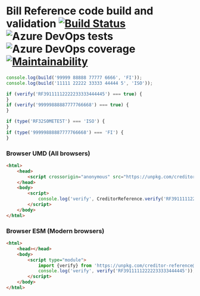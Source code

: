 # Bill Reference code build and validation [![Build Status](https://mharj.visualstudio.com/creditor-reference/_apis/build/status/mharj.creditor-reference?branchName=master)](https://mharj.visualstudio.com/creditor-reference/_build/latest?definitionId=14&branchName=master) ![Azure DevOps tests](https://img.shields.io/azure-devops/tests/mharj/creditor-reference/14?compact_message) ![Azure DevOps coverage](https://img.shields.io/azure-devops/coverage/mharj/creditor-reference/14) [![Maintainability](https://api.codeclimate.com/v1/badges/133d7273f46a087fba52/maintainability)](https://codeclimate.com/github/mharj/creditor-reference/maintainability) 


```javascript
console.log(build('99999 88888 77777 6666', 'FI'));
console.log(build('11111 22222 33333 44444 5', 'ISO'));

if (verify('RF39111112222233333444445') === true) {
}
if (verify('99999888887777766668') === true) {
}

if (type('RF32S0METE5T') === 'ISO') {
}
if (type('99999888887777766668') === 'FI') {
}
```

### Browser UMD (All browsers)

```html
<html>
	<head>
		<script crossorigin="anonymous" src="https://unpkg.com/creditor-reference@0.1.6/dist/umd/index.js"></script>
	</head>
	<body>
		<script>
			console.log('verify', CreditorReference.verify('RF39111112222233333444445'));
		</script>
	</body>
</html>
```

### Browser ESM (Modern browsers)

```html
<html>
	<head></head>
	<body>
		<script type="module">
			import {verify} from 'https://unpkg.com/creditor-reference@0.1.6/dist/esm/index.js';
			console.log('verify', verify('RF39111112222233333444445'));
		</script>
	</body>
</html>
```

